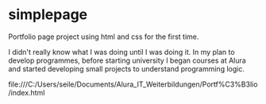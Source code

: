 # simplepage
Portfolio page project using html and css for the first time.

I didn't really know what I was doing until I was doing it. In my plan to develop programmes, before starting university I began courses at Alura and started developing small projects to understand programming logic.

file:///C:/Users/seile/Documents/Alura_IT_Weiterbildungen/Portf%C3%B3lio/index.html
